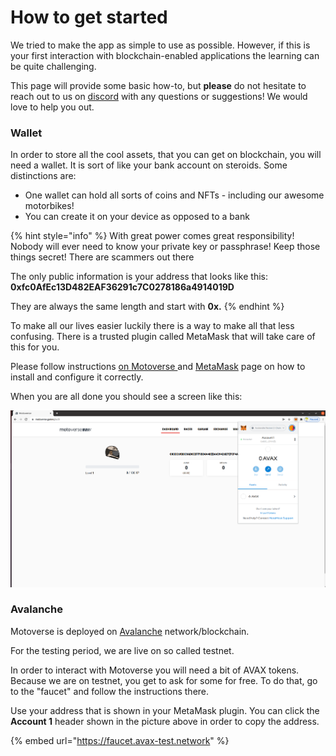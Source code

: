 # How to get started

We tried to make the app as simple to use as possible. However, if this is your first interaction with blockchain-enabled applications the learning can be quite challenging.

This page will provide some basic how-to, but **please** do not hesitate to reach out to us on [discord](https://discord.com/invite/mRtPeRNKwn) with any questions or suggestions! We would love to help you out.

### Wallet

In order to store all the cool assets, that you can get on blockchain, you will need a wallet. It is sort of like your bank account on steroids. Some distinctions are:

* One wallet can hold all sorts of coins and NFTs - including our awesome motorbikes!
* You can create it on your device as opposed to a bank

{% hint style="info" %}
With great power comes great responsibility! Nobody will ever need to know your private key or passphrase! Keep those things secret! There are scammers out there

The only public information is your address that looks like this:\
**0xfc0AfEc13D482EAF36291c7C0278186a4914019D**

They are always the same length and start with **0x.**
{% endhint %}

To make all our lives easier luckily there is a way to make all that less confusing. There is a trusted plugin called MetaMask that will take care of this for you.&#x20;

Please follow instructions [on Motoverse ](https://motoverse.games/sign)and [MetaMask](https://metamask.io) page on how to install and configure it correctly.

When you are all done you should see a screen like this:

![](.gitbook/assets/image.png)

### Avalanche

Motoverse is deployed on [Avalanche](https://docs.avax.network) network/blockchain.

For the testing period, we are live on so called testnet.

In order to interact with Motoverse you will need a bit of AVAX tokens. Because we are on testnet, you get to ask for some for free. To do that, go to the "faucet" and follow the instructions there.

Use your address that is shown in your MetaMask plugin. You can click the **Account 1** header shown in the picture above in order to copy the address.

{% embed url="https://faucet.avax-test.network" %}
